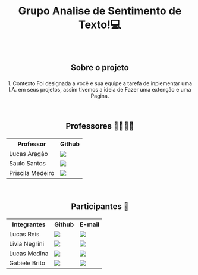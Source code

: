 # <p align="center"> Grupo Analise de Sentimento de Texto!💻 </p>
&nbsp;

## <p align="center">Sobre o projeto </p>
<p align="center">1. Contexto
Foi designada a você e sua equipe a tarefa de inplementar uma I.A. em seus projetos, assim tivemos a ideia de Fazer uma extenção e uma Pagina.</p>



&nbsp;
&nbsp;

## <p align="center">Professores 👨‍🏫👨‍🏫</p>
<table align="center">
  <tr>
    <th>Professor</th>
    <th>Github</th>
  </tr>
  <tr>
    <td>Lucas Aragão</td>
    <td> <a href="https://github.com/LUCASDESENVOLVEDOR"> <img src="https://img.shields.io/badge/GitHub-100000?style=for-the-badge&logo=github&logoColor=white" /> </a></td>
  </tr>
  <tr>
    <td>Saulo Santos</td>
    <td><a href="https://github.com/Saulomsantos"> <img src="https://img.shields.io/badge/GitHub-100000?style=for-the-badge&logo=github&logoColor=white" /> </a> </td>
  </tr>
  <tr>
    <td>Priscila Medeiro</td>
    <td><a href="https://github.com/priscilahms"> <img src="https://img.shields.io/badge/GitHub-100000?style=for-the-badge&logo=github&logoColor=white" /> </a> </td>
  </tr>
</table>

&nbsp;
&nbsp;

## <p align="center">Participantes 👦</p>
<table align="center">
  <tr>
    <th>Integrantes</th>
    <th>Github</th>
    <th>E-mail</th>
  </tr>
  <tr>
    <td>Lucas Reis</td>
    <td> <a href="https://github.com/Sidoria"> <img src="https://img.shields.io/badge/GitHub-100000?style=for-the-badge&logo=github&logoColor=white" /> </a> </td>
    <td><a href="krawkercontato@gmail.com"> <img src="https://img.shields.io/badge/Gmail-D14836?style=for-the-badge&logo=gmail&logoColor=white" /> </a></td>
  </tr>
  <tr>
    <td>Livia Negrini</td>
    <td><a href="https://github.com/livianegrini"> <img src="https://img.shields.io/badge/GitHub-100000?style=for-the-badge&logo=github&logoColor=white" /> </a></td>
    <td><a href="lucas.m3dina@gmail.com"> <img src="https://img.shields.io/badge/Gmail-D14836?style=for-the-badge&logo=gmail&logoColor=white" /> </a></td>
  </tr>
   <tr>
    <td>Lucas Medina</td>
    <td><a href="https://github.com/Lucas-M3dina"> <img src="https://img.shields.io/badge/GitHub-100000?style=for-the-badge&logo=github&logoColor=white" /> </a> </td>
    <td><a href="liviasnegrini2004@gmail.com"> <img src="https://img.shields.io/badge/Gmail-D14836?style=for-the-badge&logo=gmail&logoColor=white" /> </a></td>
  </tr>
  <tr>
    <td>Gabiele Brito</td>
    <td><a href="https://github.com/gabrielevbrito"> <img src="https://img.shields.io/badge/GitHub-100000?style=for-the-badge&logo=github&logoColor=white" /> </a> </td>
    <td><a href="gabrieleviveiros08@gmail.com"> <img src="https://img.shields.io/badge/Gmail-D14836?style=for-the-badge&logo=gmail&logoColor=white" /> </a></td>
  </tr>
</table>
